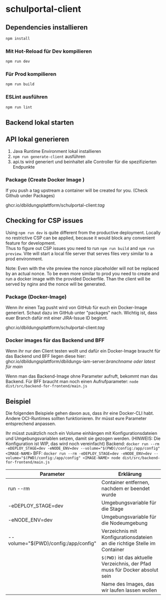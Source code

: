 # schulportal-client

## Dependencies installieren

```sh
npm install
```

### Mit Hot-Reload für Dev kompilieren

```sh
npm run dev
```

### Für Prod kompilieren

```sh
npm run build
```

### ESLint ausführen

```sh
npm run lint
```

## Backend lokal starten

## API lokal generieren
1. Java Runtime Environment lokal installieren
2. `npm run generate-client` ausführen
3. api.ts wird generiert und beinhaltet alle Controller für die spezifizierten Endpunkte


### Package (Create Docker Image )
If you push a tag upstream a container will be created for you. (Check Github under Packages)

ghcr.io/dbildungsplattform/schulportal-client:*tag*


## Checking for CSP issues

Using `npm run dev` is quite different from the productive deployment. Locally no restrictive CSP can be applied, because it would block any convenient feature for development. <br>
Thus to figure out CSP issues you need to run `npm run build` and `npm run preview`. Vite will start a local file server that serves files very similar to a prod environment.

Note: Even with the vite preview the nonce placeholder will not be replaced by an actual nonce.
To be even more similar to prod you need to create and run a docker image with the provided Dockerfile. Than the client will be served by nginx and the nonce will be generated.


### Package (Docker-Image)
Wenn ihr einen Tag pusht wird von GitHub für euch ein Docker-Image generiert. Schaut dazu im GitHub unter "packages"
nach. Wichtig ist, dass euer Branch dafür mit einer JIRA-Issue ID beginnt. 

ghcr.io/dbildungsplattform/schulportal-client:*tag*

### Docker images für das Backend und BFF
Wenn ihr nur den Client testen wollt und dafür ein Docker-Image braucht für das Backend und BFF
liegen diese
hier: ghcr.io/dbildungsplattform/dbildungs-iam-server:*branchname oder latest für main*

Wenn man das Backend-Image ohne Parameter aufruft, bekommt man das Backend. Für BFF braucht man noch einen Aufrufparameter:
`node dist/src/backend-for-frontend/main.js`

## Beispiel
Die folgenden Beispiele gehen davon aus, dass ihr eine Docker-CLI habt. Andere OCI-Runtimes sollten funktionieren.
Ihr müsst eure Parameter entsprechend anpassen.

Ihr müsst zusätzlich noch ein Volume einhängen mit Konfigurationsdateien und Umgebungsvariablen setzen,
damit sie gezogen werden. (HINWEIS: Die Konfiguration ist WIP, das wird noch vereinfacht)
Backend: `docker run --rm -eDEPLOY_STAGE=dev -eNODE_ENV=dev --volume="$(PWD)/config:/app/config" <IMAGE-NAME>`
BFF: `docker run --rm -eDEPLOY_STAGE=dev -eNODE_ENV=dev --volume="$(PWD)/config:/app/config" <IMAGE-NAME> node dist/src/backend-for-frontend/main.js`

| Parameter                            | Erklärung                                                                    |
|--------------------------------------|------------------------------------------------------------------------------|
| run --rm                             | Container entfernen, nachdem er beendet wurde                                |
| -eDEPLOY_STAGE=dev                   | Umgebungsvariable für die Stage                                              |
| -eNODE_ENV=dev                       | Umgebungsvariable für die Nodeumgebung                                       |
| --volume="$(PWD)/config:/app/config" | Verzeichnis mit Konfigurationsdateien an die richtige Stelle im Container    |
|                                      | `$(PWD)` ist das aktuelle Verzeichnis, der Pfad muss für Docker absolut sein |
| <IMAGE-NAME>                         | Name des Images, das wir laufen lassen wollen                                |
